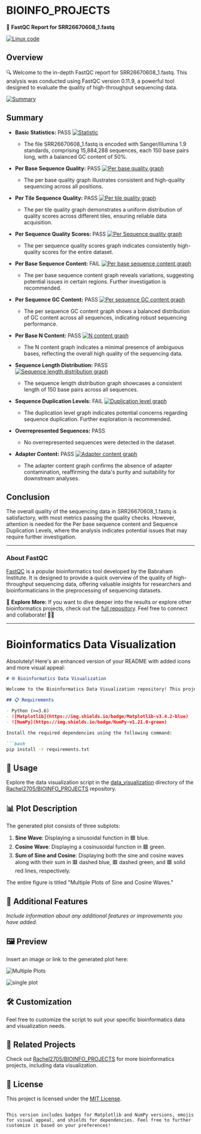 # BIOINFO_PROJECTS

🧬 **FastQC Report for SRR26670608_1.fastq**

[![Linux code](https://github.com/Rachel2705/BIOINFO_PROJECTS/blob/main/fastq_report/LINUX%20CODE.PNG)](https://github.com/Rachel2705/BIOINFO_PROJECTS/blob/main/fastq_report/LINUX%20CODE.PNG)

## Overview

🔍 Welcome to the in-depth FastQC report for SRR26670608_1.fastq. This analysis was conducted using FastQC version 0.11.9, a powerful tool designed to evaluate the quality of high-throughput sequencing data.

[![Summary](https://github.com/Rachel2705/BIOINFO_PROJECTS/blob/main/fastq_report/fastqc%20Report.PNG)](https://github.com/Rachel2705/BIOINFO_PROJECTS/blob/main/summary.PNG)

## Summary

- **Basic Statistics:** PASS [![Statistic](https://github.com/Rachel2705/BIOINFO_PROJECTS/blob/main/statistics.PNG)](https://github.com/Rachel2705/BIOINFO_PROJECTS/blob/main/statistics.PNG)
  - The file SRR26670608_1.fastq is encoded with Sanger/Illumina 1.9 standards, comprising 15,884,288 sequences, each 150 base pairs long, with a balanced GC content of 50%.

- **Per Base Sequence Quality:** PASS [![Per base quality graph](https://github.com/Rachel2705/BIOINFO_PROJECTS/blob/main/fastq_report/2.PNG)](https://github.com/Rachel2705/BIOINFO_PROJECTS/blob/main/fastq_report/2.PNG)
  - The per base quality graph illustrates consistent and high-quality sequencing across all positions.

- **Per Tile Sequence Quality:** PASS [![Per tile quality graph](https://github.com/Rachel2705/BIOINFO_PROJECTS/blob/main/fastq_report/per%20tile%20sequence%20quality.PNG)](https://github.com/Rachel2705/BIOINFO_PROJECTS/blob/main/fastq_report/per%20tile%20sequence%20quality.PNG)
  - The per tile quality graph demonstrates a uniform distribution of quality scores across different tiles, ensuring reliable data acquisition.

- **Per Sequence Quality Scores:** PASS [![Per Sequence quality graph](https://github.com/Rachel2705/BIOINFO_PROJECTS/blob/main/fastq_report/per%20sequence%20quality%20scores.PNG)](https://github.com/Rachel2705/BIOINFO_PROJECTS/blob/main/fastq_report/per%20sequence%20quality%20scores.PNG)
  - The per sequence quality scores graph indicates consistently high-quality scores for the entire dataset.

- **Per Base Sequence Content:** FAIL [![Per base sequence content graph](https://github.com/Rachel2705/BIOINFO_PROJECTS/blob/main/fastq_report/per%20base%20sequence%20content.PNG)](https://github.com/Rachel2705/BIOINFO_PROJECTS/blob/main/fastq_report/per%20base%20sequence%20content.PNG)
  - The per base sequence content graph reveals variations, suggesting potential issues in certain regions. Further investigation is recommended.

- **Per Sequence GC Content:** PASS [![Per sequence GC content graph](https://github.com/Rachel2705/BIOINFO_PROJECTS/blob/main/fastq_report/per%20sequences%20GC%20content.PNG)](https://github.com/Rachel2705/BIOINFO_PROJECTS/blob/main/fastq_report/per%20sequences%20GC%20content.PNG)
  - The per sequence GC content graph shows a balanced distribution of GC content across all sequences, indicating robust sequencing performance.

- **Per Base N Content:** PASS [![N content graph](https://github.com/Rachel2705/BIOINFO_PROJECTS/blob/main/fastq_report/per%20base%20N.PNG)](https://github.com/Rachel2705/BIOINFO_PROJECTS/blob/main/fastq_report/per%20base%20N.PNG)
  - The N content graph indicates a minimal presence of ambiguous bases, reflecting the overall high quality of the sequencing data.

- **Sequence Length Distribution:** PASS [![Sequence length distribution graph](https://github.com/Rachel2705/BIOINFO_PROJECTS/blob/main/sequence%20Length%20Distribution.PNG)](https://github.com/Rachel2705/BIOINFO_PROJECTS/blob/main/sequence%20Length%20Distribution.PNG)
  - The sequence length distribution graph showcases a consistent length of 150 base pairs across all sequences.

- **Sequence Duplication Levels:** FAIL [![Duplication level graph](https://github.com/Rachel2705/BIOINFO_PROJECTS/blob/main/sequence%20duplication%20levels.PNG)](https://github.com/Rachel2705/BIOINFO_PROJECTS/blob/main/sequence%20duplication%20levels.PNG)
  - The duplication level graph indicates potential concerns regarding sequence duplication. Further exploration is recommended.

- **Overrepresented Sequences:** PASS 
  - No overrepresented sequences were detected in the dataset.

- **Adapter Content:** PASS [![Adapter content graph](https://github.com/Rachel2705/BIOINFO_PROJECTS/blob/main/fastq_report/adapter%20content.PNG)](https://github.com/Rachel2705/BIOINFO_PROJECTS/blob/main/fastq_report/adapter%20content.PNG)
  - The adapter content graph confirms the absence of adapter contamination, reaffirming the data's purity and suitability for downstream analyses.

## Conclusion

The overall quality of the sequencing data in SRR26670608_1.fastq is satisfactory, with most metrics passing the quality checks. However, attention is needed for the Per base sequence content and Sequence Duplication Levels, where the analysis indicates potential issues that may require further investigation.

---

### About FastQC

[FastQC](https://www.bioinformatics.babraham.ac.uk/projects/fastqc/) is a popular bioinformatics tool developed by the Babraham Institute. It is designed to provide a quick overview of the quality of high-throughput sequencing data, offering valuable insights for researchers and bioinformaticians in the preprocessing of sequencing datasets.

🚀 **Explore More:** If you want to dive deeper into the results or explore other bioinformatics projects, check out the [full repository](https://github.com/Rachel2705/BIOINFO_PROJECTS). Feel free to connect and collaborate! 🧑‍💻

---

# Bioinformatics Data Visualization

Absolutely! Here's an enhanced version of your README with added icons and more visual appeal:

```markdown
# 🌐 Bioinformatics Data Visualization

Welcome to the Bioinformatics Data Visualization repository! This project involves creating an intriguing data visualization of combined sine and cosine waves using Matplotlib. The generated plot showcases three subplots, each depicting different aspects of the data.

## 📋 Requirements

- Python (>=3.6)
- ![Matplotlib](https://img.shields.io/badge/Matplotlib-v3.4.2-blue)
- ![NumPy](https://img.shields.io/badge/NumPy-v1.21.0-green)

Install the required dependencies using the following command:

```bash
pip install -r requirements.txt
```

## 🚀 Usage

Explore the data visualization script in the [data_visualization](https://github.com/Rachel2705/BIOINFO_PROJECTS/tree/main/data_visualization) directory of the [Rachel2705/BIOINFO_PROJECTS](https://github.com/Rachel2705/BIOINFO_PROJECTS) repository.

## 📊 Plot Description

The generated plot consists of three subplots:

1. **Sine Wave**: Displaying a sinusoidal function in 🟦 blue.
2. **Cosine Wave**: Displaying a cosinusoidal function in 🟩 green.
3. **Sum of Sine and Cosine**: Displaying both the sine and cosine waves along with their sum in 🟥 dashed blue, 🟥 dashed green, and 🟥 solid red lines, respectively.

The entire figure is titled "Multiple Plots of Sine and Cosine Waves."

## 🌈 Additional Features

*Include information about any additional features or improvements you have added.*

## 🖼️ Preview

Insert an image or link to the generated plot here:

![Multiple Plots](https://github.com/Rachel2705/BIOINFO_PROJECTS/blob/main/data_visualization/multiple_plot.png)

![single plot](https://github.com/Rachel2705/BIOINFO_PROJECTS/blob/main/data_visualization/plot.png)

## 🛠️ Customization

Feel free to customize the script to suit your specific bioinformatics data and visualization needs.

## 🔗 Related Projects

Check out [Rachel2705/BIOINFO_PROJECTS](https://github.com/Rachel2705/BIOINFO_PROJECTS) for more bioinformatics projects, including data visualization.

## 📄 License

This project is licensed under the [MIT License](LICENSE).
```

This version includes badges for Matplotlib and NumPy versions, emojis for visual appeal, and shields for dependencies. Feel free to further customize it based on your preferences!
